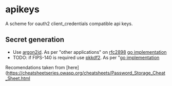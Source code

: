 # apikeys

A scheme for oauth2 client_credentials compatible api keys.

## Secret generation
* Use [argon2id](https://cheatsheetseries.owasp.org/cheatsheets/Password_Storage_Cheat_Sheet.html#argon2id). As per "other applications" on [rfc2898](https://www.ietf.org/rfc/rfc2898.txt) [go implementation](https://pkg.go.dev/golang.org/x/crypto/argon2)
* TODO: if FIPS-140 is required use [pkkdf2](https://cheatsheetseries.owasp.org/cheatsheets/Password_Storage_Cheat_Sheet.html#pbkdf2). As per "[go implementation](https://pkg.go.dev/golang.org/x/crypto/pbkdf2)

Recomendations taken from [here](https://cheatsheetseries.owasp.org/cheatsheets/Password_Storage_Cheat_Sheet.html
